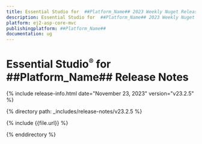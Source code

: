 ```yaml
---
title: Essential Studio for  ##Platform_Name## 2023 Weekly Nuget Release Release Notes  
description: Essential Studio for  ##Platform_Name## 2023 Weekly Nuget Release Release Notes  
platform: ej2-asp-core-mvc
publishingplatform: ##Platform_Name##
documentation: ug
---
```


# Essential Studio<sup style="font-size:70%">&reg;</sup> for  ##Platform_Name##   Release Notes  

{% include release-info.html date="November 23, 2023"  version="v23.2.5" %} 

{% directory path: _includes/release-notes/v23.2.5 %}

{% include {{file.url}} %}

{% enddirectory %}